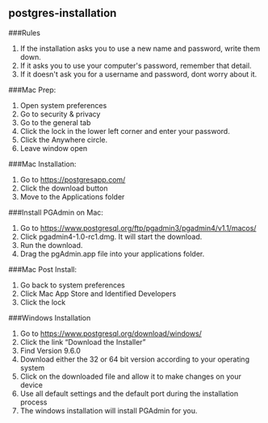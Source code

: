 ## postgres-installation

###Rules
1. If the installation asks you to use a new name and password, write them down.
2. If it asks you to use your computer's password, remember that detail.
3. If it doesn't ask you for a username and password, dont worry about it.

###Mac Prep:
1. Open system preferences
2. Go to security & privacy
3. Go to the general tab
4. Click the lock in the lower left corner and enter your password.
5. Click the Anywhere circle.
6. Leave window open

###Mac Installation:
1. Go to https://postgresapp.com/
2. Click the download button
3. Move to the Applications folder

###Install PGAdmin on Mac:
1. Go to https://www.postgresql.org/ftp/pgadmin3/pgadmin4/v1.1/macos/
2. Click pgadmin4-1.0-rc1.dmg. It will start the download.
3. Run the download.
4. Drag the pgAdmin.app file into your applications folder.

###Mac Post Install:
1. Go back to system preferences
2. Click Mac App Store and Identified Developers
3. Click the lock

###Windows Installation
1. Go to https://www.postgresql.org/download/windows/
2. Click the link “Download the Installer”
3. Find Version 9.6.0
4. Download either the 32 or 64 bit version according to your operating system
5. Click on the downloaded file and allow it to make changes on your device
6. Use all default settings and the default port during the installation process
7. The windows installation will install PGAdmin for you.
